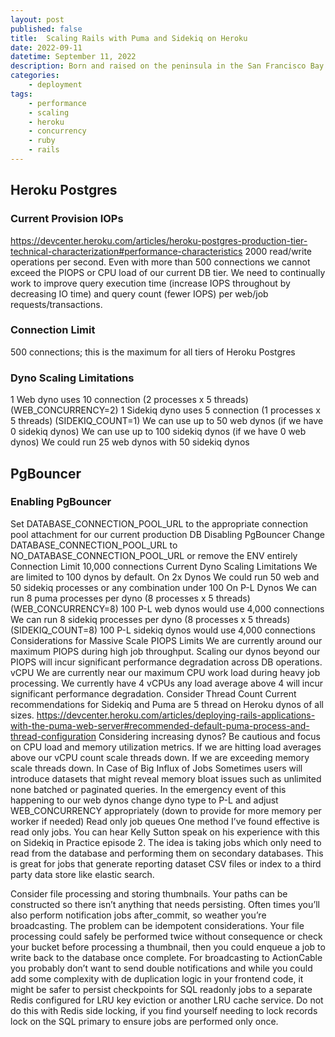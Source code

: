```yaml
---
layout: post
published: false
title:  Scaling Rails with Puma and Sidekiq on Heroku
date: 2022-09-11
datetime: September 11, 2022
description: Born and raised on the peninsula in the San Francisco Bay Area, I was fortunate to be exposed to both business and technology at a very young age. Video games were a huge influence on my interest in computers and programming. I used to play games like DOOM, Quake, Hexen, and Duke Nukem 3D at my dad's office with the tech support crew at the end of the work day. 
categories: 
    - deployment
tags:
    - performance
    - scaling
    - heroku
    - concurrency
    - ruby
    - rails
---
```


## Heroku Postgres
### Current Provision IOPs
https://devcenter.heroku.com/articles/heroku-postgres-production-tier-technical-characterization#performance-characteristics
2000 read/write operations per second. Even with more than 500 connections we cannot exceed the PIOPS or CPU load of our current DB tier. We need to continually work to improve query execution time (increase IOPS throughout by decreasing IO time) and query count (fewer IOPS) per web/job requests/transactions.
### Connection Limit
500 connections; this is the maximum for all tiers of Heroku Postgres
### Dyno Scaling Limitations
1 Web dyno uses 10 connection (2 processes x 5 threads) (WEB_CONCURRENCY=2)
1 Sidekiq dyno uses 5 connection (1 processes x 5 threads) (SIDEKIQ_COUNT=1)
We can use up to 50 web dynos (if we have 0 sidekiq dynos)
We can use up to 100 sidekiq dynos (if we have 0 web dynos)
We could run 25 web dynos with 50 sidekiq dynos
## PgBouncer
### Enabling PgBouncer
Set DATABASE_CONNECTION_POOL_URL to the appropriate connection pool attachment for our current production DB
Disabling PgBouncer
Change DATABASE_CONNECTION_POOL_URL to NO_DATABASE_CONNECTION_POOL_URL or remove the ENV entirely
Connection Limit
10,000 connections
Current Dyno Scaling Limitations
We are limited to 100 dynos by default.
On 2x Dynos
We could run 50 web and 50 sidekiq processes or any combination under 100
On P-L Dynos
We can run 8 puma processes per dyno (8 processes x 5 threads) (WEB_CONCURRENCY=8)
100 P-L web dynos would use 4,000 connections
We can run 8 sidekiq processes per dyno (8 processes x 5 threads) (SIDEKIQ_COUNT=8)
100 P-L sidekiq dynos would use 4,000 connections
Considerations for Massive Scale
PIOPS Limits
We are currently around our maximum PIOPS during high job throughput. Scaling our dynos beyond our PIOPS will incur significant performance degradation across DB operations.
vCPU
We are currently near our maximum CPU work load during heavy job processing. We currently have 4 vCPUs any load average above 4 will incur significant performance degradation.
Consider Thread Count
Current recommendations for Sidekiq and Puma are 5 thread on Heroku dynos of all sizes.
https://devcenter.heroku.com/articles/deploying-rails-applications-with-the-puma-web-server#recommended-default-puma-process-and-thread-configuration
Considering increasing dynos?
Be cautious and focus on CPU load and memory utilization metrics.
If we are hitting load averages above our vCPU count scale threads down.
If we are exceeding memory scale threads down.
In Case of Big Influx of Jobs
Sometimes users will introduce datasets that might reveal memory bloat issues such as unlimited none batched or paginated queries. In the emergency event of this happening to our web dynos change dyno type to P-L and adjust WEB_CONCURRENCY appropriately (down to provide for more memory per worker if needed)
Read only job queues
One method I’ve found effective is read only jobs. You can hear Kelly Sutton speak on his experience with this on Sidekiq in Practice episode 2. The idea is taking jobs which only need to read from the database and performing them on secondary databases. This is great for jobs that generate reporting dataset CSV files or index to a third party data store like elastic search. 

Consider file processing and storing thumbnails. Your paths can be constructed so there isn’t anything that needs persisting.  Often times you’ll also perform notification jobs after_commit, so weather you’re broadcasting. The problem can be idempotent considerations. Your file processing could safely be performed twice without consequence or check your bucket before processing a thumbnail, then you could enqueue a job to write back to the database once complete. For broadcasting to ActionCable you probably don’t want to send double notifications and while you could add some complexity with de duplication logic in your frontend code, it might be safer to persist checkpoints for SQL readonly jobs to a separate Redis configured for LRU key eviction or another LRU cache service. Do not do this with Redis side locking, if you find yourself needing to lock records lock on the SQL primary to ensure jobs are performed only once. 
